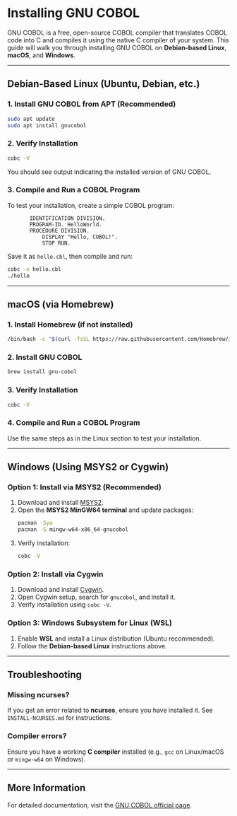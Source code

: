 # Installing GNU COBOL

GNU COBOL is a free, open-source COBOL compiler that translates COBOL code into C and compiles it using the native C compiler of your system. This guide will walk you through installing GNU COBOL on **Debian-based Linux**, **macOS**, and **Windows**.

---

## Debian-Based Linux (Ubuntu, Debian, etc.)

### 1. Install GNU COBOL from APT (Recommended)
```bash
sudo apt update
sudo apt install gnucobol
```

### 2. Verify Installation
```bash
cobc -V
```
You should see output indicating the installed version of GNU COBOL.

### 3. Compile and Run a COBOL Program
To test your installation, create a simple COBOL program:
```cobol
       IDENTIFICATION DIVISION.
       PROGRAM-ID. HelloWorld.
       PROCEDURE DIVISION.
           DISPLAY "Hello, COBOL!".
           STOP RUN.
```
Save it as `hello.cbl`, then compile and run:
```bash
cobc -x hello.cbl
./hello
```

---

## macOS (via Homebrew)

### 1. Install Homebrew (if not installed)
```bash
/bin/bash -c "$(curl -fsSL https://raw.githubusercontent.com/Homebrew/install/HEAD/install.sh)"
```

### 2. Install GNU COBOL
```bash
brew install gnu-cobol
```

### 3. Verify Installation
```bash
cobc -V
```

### 4. Compile and Run a COBOL Program
Use the same steps as in the Linux section to test your installation.

---

## Windows (Using MSYS2 or Cygwin)

### Option 1: Install via MSYS2 (Recommended)
1. Download and install [MSYS2](https://www.msys2.org/).
2. Open the **MSYS2 MinGW64 terminal** and update packages:
   ```bash
   pacman -Syu
   pacman -S mingw-w64-x86_64-gnucobol
   ```
3. Verify installation:
   ```bash
   cobc -V
   ```

### Option 2: Install via Cygwin
1. Download and install [Cygwin](https://www.cygwin.com/).
2. Open Cygwin setup, search for `gnucobol`, and install it.
3. Verify installation using `cobc -V`.

### Option 3: Windows Subsystem for Linux (WSL)
1. Enable **WSL** and install a Linux distribution (Ubuntu recommended).
2. Follow the **Debian-based Linux** instructions above.

---

## Troubleshooting

### Missing ncurses?
If you get an error related to **ncurses**, ensure you have installed it. See `INSTALL-NCURSES.md` for instructions.

### Compiler errors?
Ensure you have a working **C compiler** installed (e.g., `gcc` on Linux/macOS or `mingw-w64` on Windows).

---

## More Information
For detailed documentation, visit the [GNU COBOL official page](https://savannah.gnu.org/projects/gnucobol/).

